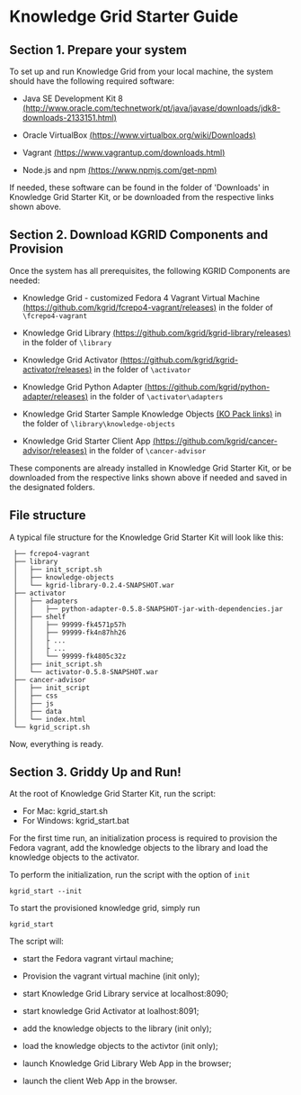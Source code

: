 # Knowledge Grid Starter Guide

## Section 1. Prepare your system

To set up and run Knowledge Grid from your local machine, the system should have the following required software:

- Java SE Development Kit 8 [(http://www.oracle.com/technetwork/pt/java/javase/downloads/jdk8-downloads-2133151.html)](http://www.oracle.com/technetwork/pt/java/javase/downloads/jdk8-downloads-2133151.html)

- Oracle VirtualBox  [(https://www.virtualbox.org/wiki/Downloads)](https://www.virtualbox.org/wiki/Downloads)

- Vagrant           [(https://www.vagrantup.com/downloads.html)](https://www.vagrantup.com/downloads.html)

- Node.js and npm  [(https://www.npmjs.com/get-npm)](https://www.npmjs.com/get-npm)

If needed, these software can be found in the folder of 'Downloads' in Knowledge Grid Starter Kit, or be downloaded from the respective links shown above.

## Section 2. Download KGRID Components and Provision

Once the system has all prerequisites, the following KGRID Components are needed:

- Knowledge Grid - customized Fedora 4 Vagrant Virtual Machine  [(https://github.com/kgrid/fcrepo4-vagrant/releases)](https://github.com/kgrid/fcrepo4-vagrant/releases) in the folder of `\fcrepo4-vagrant`

- Knowledge Grid Library [(https://github.com/kgrid/kgrid-library/releases)](https://github.com/kgrid/kgrid-library/releases) in the folder of `\library`

- Knowledge Grid Activator [(https://github.com/kgrid/kgrid-activator/releases)](https://github.com/kgrid/kgrid-activator/releases) in the folder of `\activator`

- Knowledge Grid Python Adapter [(https://github.com/kgrid/python-adapter/releases)](https://github.com/kgrid/python-adapter/releases) in the folder of `\activator\adapters`

- Knowledge Grid Starter Sample Knowledge Objects
[(KO Pack links)]()  in the folder of `\library\knowledge-objects`

- Knowledge Grid Starter Client App [(https://github.com/kgrid/cancer-advisor/releases)](https://github.com/kgrid/cancer-advisor/releases) in the folder of `\cancer-advisor`

These components are already installed in Knowledge Grid Starter Kit, or be downloaded from the respective links shown above if needed and saved in the designated folders.

## File structure
A typical file structure for the Knowledge Grid Starter Kit will look like this:

```
 ├── fcrepo4-vagrant
 ├── library
 │   ├── init_script.sh
 │   ├── knowledge-objects
 │   └── kgrid-library-0.2.4-SNAPSHOT.war
 ├── activator
 │   ├── adapters
 │   │   ├── python-adapter-0.5.8-SNAPSHOT-jar-with-dependencies.jar
 │   ├── shelf
 │   │   ├── 99999-fk4571p57h
 │   │   ├── 99999-fk4n87hh26
 │   │   ├ ...
 │   │   ├ ...
 │   │   └── 99999-fk4805c32z
 │   ├── init_script.sh
 │   └── activator-0.5.8-SNAPSHOT.war
 ├── cancer-advisor
 │   ├── init_script
 │   ├── css
 │   ├── js
 │   ├── data
 │   └── index.html
 └── kgrid_script.sh
```

Now, everything is ready.


## Section 3. Griddy Up and Run!

At the root of Knowledge Grid Starter Kit, run the script:
  - For Mac: kgrid_start.sh
  - For Windows: kgrid_start.bat

For the first time run, an initialization process is required to provision the Fedora vagrant, add the knowledge objects to the library and load the knowledge objects to the activator.

To perform the initialization, run the script with the option of `init`

  `kgrid_start --init`

To start the provisioned knowledge grid, simply run

  `kgrid_start`

The script will:

- start the Fedora vagrant virtaul machine;

- Provision the vagrant virtual machine (init only);

- start Knowledge Grid Library service at localhost:8090;

- start knowledge Grid Activator at loalhost:8091;

- add the knowledge objects to the library (init only);

- load the knowledge objects to the activtor (init only);

- launch Knowledge Grid Library Web App in the browser;

- launch the client Web App in the browser.
